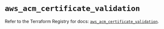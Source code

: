 # `aws_acm_certificate_validation`

Refer to the Terraform Registry for docs: [`aws_acm_certificate_validation`](https://registry.terraform.io/providers/hashicorp/aws/6.13.0/docs/resources/acm_certificate_validation).
